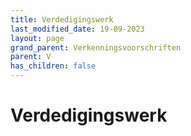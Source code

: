 ```yaml
---
title: Verdedigingswerk
last_modified_date: 19-09-2023
layout: page
grand_parent: Verkenningsvoorschriften
parent: V
has_children: false
---
```


Verdedigingswerk
================

